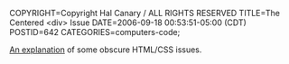 COPYRIGHT=Copyright Hal Canary / ALL RIGHTS RESERVED
TITLE=The Centered &lt;div&gt; Issue
DATE=2006-09-18 00:53:51-05:00 (CDT)
POSTID=642
CATEGORIES=computers-code;

[An explanation](/p/centered-div) of some obscure HTML/CSS issues.

